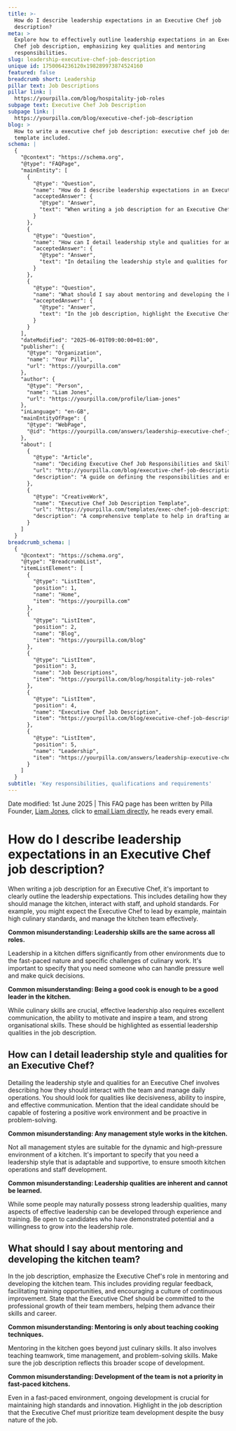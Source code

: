 ```yaml
---
title: >-
  How do I describe leadership expectations in an Executive Chef job
  description?
meta: >
  Explore how to effectively outline leadership expectations in an Executive
  Chef job description, emphasizing key qualities and mentoring
  responsibilities.
slug: leadership-executive-chef-job-description
unique id: 1750064236120x198289973874524160
featured: false
breadcrumb short: Leadership
pillar text: Job Descriptions
pillar link: |
  https://yourpilla.com/blog/hospitality-job-roles
subpage text: Executive Chef Job Description
subpage link: |
  https://yourpilla.com/blog/executive-chef-job-description
blog: >
  How to write a executive chef job description: executive chef job description
  template included.
schema: |
  {
    "@context": "https://schema.org",
    "@type": "FAQPage",
    "mainEntity": [
      {
        "@type": "Question",
        "name": "How do I describe leadership expectations in an Executive Chef job description?",
        "acceptedAnswer": {
          "@type": "Answer",
          "text": "When writing a job description for an Executive Chef, clearly outline the leadership expectations such as managing the kitchen, interacting with staff, and maintaining high standards. Outline that the Executive Chef should lead by example, maintain high culinary standards, and manage the kitchen team effectively. Specify that leadership in a kitchen requires handling pressure well and making quick decisions, all while exhibiting excellent communication, motivation, inspiration, and strong organisational skills."
        }
      },
      {
        "@type": "Question",
        "name": "How can I detail leadership style and qualities for an Executive Chef?",
        "acceptedAnswer": {
          "@type": "Answer",
          "text": "In detailing the leadership style and qualities for an Executive Chef, describe how they should interact with the team and manage daily operations. Emphasise the need for qualities like decisiveness, the ability to inspire, and effective communication. The ideal candidate should foster a positive work environment and be proactive in problem-solving. Leadership styles should be adaptable and supportive to suit the dynamic and high-pressure kitchen environment."
        }
      },
      {
        "@type": "Question",
        "name": "What should I say about mentoring and developing the kitchen team?",
        "acceptedAnswer": {
          "@type": "Answer",
          "text": "In the job description, highlight the Executive Chef's role in mentoring and developing the kitchen team. This includes providing regular feedback, facilitating training opportunities, and encouraging continuous improvement. State that the Executive Chef should be committed to the professional growth of team members, emphasising the importance of advancing both culinary and soft skills, such as teamwork and problem-solving, even in a fast-paced kitchen."
        }
      }
    ],
    "dateModified": "2025-06-01T09:00:00+01:00",
    "publisher": {
      "@type": "Organization",
      "name": "Your Pilla",
      "url": "https://yourpilla.com"
    },
    "author": {
      "@type": "Person",
      "name": "Liam Jones",
      "url": "https://yourpilla.com/profile/liam-jones"
    },
    "inLanguage": "en-GB",
    "mainEntityOfPage": {
      "@type": "WebPage",
      "@id": "https://yourpilla.com/answers/leadership-executive-chef-job-description"
    },
    "about": [
      {
        "@type": "Article",
        "name": "Deciding Executive Chef Job Responsibilities and Skills",
        "url": "http://yourpilla.com/blog/executive-chef-job-description",
        "description": "A guide on defining the responsibilities and essential skills needed for the role of an Executive Chef."
      },
      {
        "@type": "CreativeWork",
        "name": "Executive Chef Job Description Template",
        "url": "https://yourpilla.com/templates/exec-chef-job-description",
        "description": "A comprehensive template to help in drafting an effective job description for an Executive Chef."
      }
    ]
  }
breadcrumb_schema: |
  {
    "@context": "https://schema.org",
    "@type": "BreadcrumbList",
    "itemListElement": [
      {
        "@type": "ListItem",
        "position": 1,
        "name": "Home",
        "item": "https://yourpilla.com"
      },
      {
        "@type": "ListItem",
        "position": 2,
        "name": "Blog",
        "item": "https://yourpilla.com/blog"
      },
      {
        "@type": "ListItem",
        "position": 3,
        "name": "Job Descriptions",
        "item": "https://yourpilla.com/blog/hospitality-job-roles"
      },
      {
        "@type": "ListItem",
        "position": 4,
        "name": "Executive Chef Job Description",
        "item": "https://yourpilla.com/blog/executive-chef-job-description"
      },
      {
        "@type": "ListItem",
        "position": 5,
        "name": "Leadership",
        "item": "https://yourpilla.com/answers/leadership-executive-chef-job-description"
      }
    ]
  }
subtitle: 'Key responsibilities, qualifications and requirements'
---
```


Date modified: 1st June 2025 | This FAQ page has been written by Pilla Founder, [Liam Jones](https://yourpilla.com/profile/liam-jones), click to [email Liam directly](https://mailto:liam@yourpilla.com), he reads every email.

# How do I describe leadership expectations in an Executive Chef job description?

When writing a job description for an Executive Chef, it's important to clearly outline the leadership expectations. This includes detailing how they should manage the kitchen, interact with staff, and uphold standards. For example, you might expect the Executive Chef to lead by example, maintain high culinary standards, and manage the kitchen team effectively.

**Common misunderstanding: Leadership skills are the same across all roles.**

Leadership in a kitchen differs significantly from other environments due to the fast-paced nature and specific challenges of culinary work. It's important to specify that you need someone who can handle pressure well and make quick decisions.

**Common misunderstanding: Being a good cook is enough to be a good leader in the kitchen.**

While culinary skills are crucial, effective leadership also requires excellent communication, the ability to motivate and inspire a team, and strong organisational skills. These should be highlighted as essential leadership qualities in the job description.

## How can I detail leadership style and qualities for an Executive Chef?

Detailing the leadership style and qualities for an Executive Chef involves describing how they should interact with the team and manage daily operations. You should look for qualities like decisiveness, ability to inspire, and effective communication. Mention that the ideal candidate should be capable of fostering a positive work environment and be proactive in problem-solving.

**Common misunderstanding: Any management style works in the kitchen.**

Not all management styles are suitable for the dynamic and high-pressure environment of a kitchen. It's important to specify that you need a leadership style that is adaptable and supportive, to ensure smooth kitchen operations and staff development.

**Common misunderstanding: Leadership qualities are inherent and cannot be learned.**

While some people may naturally possess strong leadership qualities, many aspects of effective leadership can be developed through experience and training. Be open to candidates who have demonstrated potential and a willingness to grow into the leadership role.

## What should I say about mentoring and developing the kitchen team?

In the job description, emphasize the Executive Chef's role in mentoring and developing the kitchen team. This includes providing regular feedback, facilitating training opportunities, and encouraging a culture of continuous improvement. State that the Executive Chef should be committed to the professional growth of their team members, helping them advance their skills and career.

**Common misunderstanding: Mentoring is only about teaching cooking techniques.**

Mentoring in the kitchen goes beyond just culinary skills. It also involves teaching teamwork, time management, and problem-solving skills. Make sure the job description reflects this broader scope of development.

**Common misunderstanding: Development of the team is not a priority in fast-paced kitchens.**

Even in a fast-paced environment, ongoing development is crucial for maintaining high standards and innovation. Highlight in the job description that the Executive Chef must prioritize team development despite the busy nature of the job.
